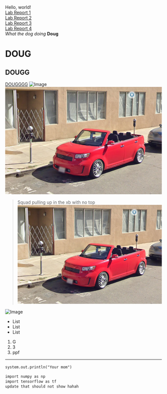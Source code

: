 Hello, world!<br/>
[Lab Report 1](https://obarquinho.github.io/cse-15l-lab-reports/lab-report-1-week-2.html)<br/>
[Lab Report 2](https://obarquinho.github.io/cse-15l-lab-reports/lab-report-2-week-4.html)<br/>
[Lab Report 3](https://obarquinho.github.io/cse-15l-lab-reports/lab-report-3-week-6.html)<br/>
[Lab Report 4](https://obarquinho.github.io/cse-15l-lab-reports/lab-report-4-week-8.html)<br/>
*What the dog doing*
**Doug**
# DOUG
## DOUGG
[DOUGGGG](https://carsandbids.com/)
![Image](https://celebnetworth.net/wp-content/uploads/2020/07/Doug-DeMuro-Biography-1-965x1024.jpg)
![Image](ConvertibleScionXb.PNG)
>Squad pulling up in the xb with no top
![Image](ConvertibleScionXb.PNG)

![Image](https://media.giphy.com/media/H6bVxI7rC01Ko/giphy.gif)
- List
- List
- List

1. G
2. 3
3. ppf

---

`system.out.println("Your mom")`

```
import numpy as np
import tensorflow as tf
update that should not show hahah
```
